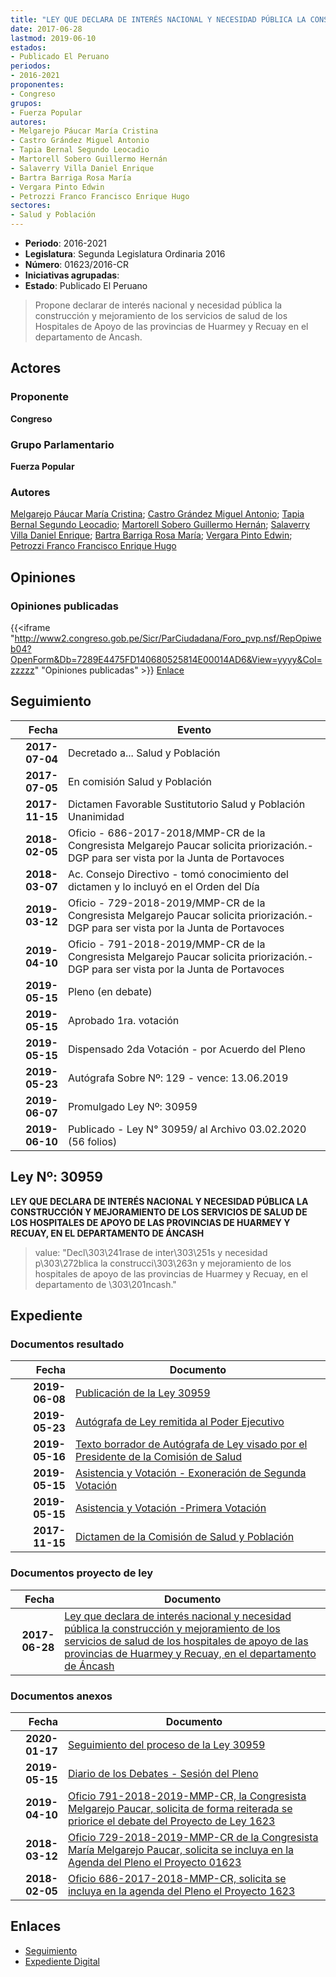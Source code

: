 ```yaml
---
title: "LEY QUE DECLARA DE INTERÉS NACIONAL Y NECESIDAD PÚBLICA LA CONSTRUCCIÓN Y MEJORAMIENTO DE LOS SERVICIOS DE SALUD DE LOS HOSPITALES DE APOYO DE LAS PROVINCIAS DE HUARMEY Y RECUAY, EN EL DEPARTAMENTO DE ANCASH"
date: 2017-06-28
lastmod: 2019-06-10
estados:
- Publicado El Peruano
periodos:
- 2016-2021
proponentes:
- Congreso
grupos:
- Fuerza Popular
autores:
- Melgarejo Páucar María Cristina
- Castro Grández Miguel Antonio
- Tapia Bernal Segundo Leocadio
- Martorell Sobero Guillermo Hernán
- Salaverry Villa Daniel Enrique
- Bartra Barriga Rosa María
- Vergara Pinto Edwin
- Petrozzi Franco Francisco Enrique Hugo
sectores:
- Salud y Población
---
```

- **Periodo**: 2016-2021
- **Legislatura**: Segunda Legislatura Ordinaria 2016
- **Número**: 01623/2016-CR
- **Iniciativas agrupadas**: 
- **Estado**: Publicado El Peruano

> Propone declarar de interés nacional y necesidad pública la construcción y mejoramiento de los servicios de salud de los Hospitales de Apoyo de las provincias de Huarmey y Recuay en el departamento de Ancash.


## Actores

### Proponente

**Congreso**

### Grupo Parlamentario

**Fuerza Popular**

### Autores

[Melgarejo Páucar María Cristina](mailto:mailto:mmelgarejo@congreso.gob.pe); [Castro Grández Miguel Antonio](mailto:mailto:macastro@congreso.gob.pe); [Tapia Bernal Segundo Leocadio](mailto:mailto:stapia@congreso.gob.pe); [Martorell Sobero Guillermo Hernán](mailto:mailto:gmartorell@congreso.gob.pe); [Salaverry Villa Daniel Enrique](mailto:mailto:dsalaverry@congreso.gob.pe); [Bartra Barriga Rosa María](mailto:mailto:rbartra@congreso.gob.pe); [Vergara Pinto Edwin](mailto:mailto:evergara@congreso.gob.pe); [Petrozzi Franco Francisco Enrique Hugo](mailto:mailto:fpetrozzi@congreso.gob.pe)

## Opiniones

### Opiniones publicadas

{{<iframe "http://www2.congreso.gob.pe/Sicr/ParCiudadana/Foro_pvp.nsf/RepOpiweb04?OpenForm&Db=7289E4475FD140680525814E00014AD6&View=yyyy&Col=zzzzz" "Opiniones publicadas" >}}
[Enlace](http://www2.congreso.gob.pe/Sicr/ParCiudadana/Foro_pvp.nsf/RepOpiweb04?OpenForm&Db=7289E4475FD140680525814E00014AD6&View=yyyy&Col=zzzzz)


## Seguimiento

| Fecha | Evento |
|------:|--------|
| **2017-07-04** | Decretado a... Salud y Población |
| **2017-07-05** | En comisión Salud y Población |
| **2017-11-15** | Dictamen Favorable Sustitutorio Salud y Población Unanimidad |
| **2018-02-05** | Oficio - 686-2017-2018/MMP-CR de la Congresista Melgarejo Paucar solicita priorización.- DGP para ser vista por la Junta de Portavoces |
| **2018-03-07** | Ac. Consejo Directivo - tomó conocimiento del dictamen y lo incluyó en el Orden del Día |
| **2019-03-12** | Oficio - 729-2018-2019/MMP-CR de la Congresista Melgarejo Paucar solicita priorización.- DGP para ser vista por la Junta de Portavoces |
| **2019-04-10** | Oficio - 791-2018-2019/MMP-CR de la Congresista Melgarejo Paucar solicita priorización.- DGP para ser vista por la Junta de Portavoces |
| **2019-05-15** | Pleno (en debate) |
| **2019-05-15** | Aprobado 1ra. votación |
| **2019-05-15** | Dispensado 2da Votación - por Acuerdo del Pleno |
| **2019-05-23** | Autógrafa Sobre Nº: 129 - vence: 13.06.2019 |
| **2019-06-07** | Promulgado Ley Nº: 30959 |
| **2019-06-10** | Publicado - Ley N° 30959/ al Archivo 03.02.2020 (56 folios) |

## Ley Nº: 30959

**LEY QUE DECLARA DE INTERÉS NACIONAL Y NECESIDAD PÚBLICA LA CONSTRUCCIÓN Y MEJORAMIENTO DE LOS SERVICIOS DE SALUD DE LOS HOSPITALES DE APOYO DE LAS PROVINCIAS DE HUARMEY Y RECUAY, EN EL DEPARTAMENTO DE ÁNCASH**

> value: "Decl\303\241rase de inter\303\251s y necesidad p\303\272blica la construcci\303\263n y mejoramiento de los hospitales de apoyo de las provincias de Huarmey y Recuay, en el departamento de \303\201ncash."


## Expediente

### Documentos resultado

| Fecha | Documento |
|------:|-----------|
| **2019-06-08** | [Publicación de la Ley 30959](http://www.leyes.congreso.gob.pe/Documentos/2016_2021/ADLP/Normas_Legales/30959-LEY.pdf) |
| **2019-05-23** | [Autógrafa de Ley remitida al Poder Ejecutivo](http://www.leyes.congreso.gob.pe/Documentos/2016_2021/ADLP/Texto_Aprobado/AU0162320190523.pdf) |
| **2019-05-16** | [Texto borrador de Autógrafa de Ley visado por el Presidente de la Comisión de Salud](http://www.leyes.congreso.gob.pe/Documentos/2016_2021/Texto_Borrador_de_Autografa/BAU0161920190521.pdf) |
| **2019-05-15** | [Asistencia y Votación - Exoneración de Segunda Votación](http://www.leyes.congreso.gob.pe/Documentos/2016_2021/Asistencia_y_Votacion/Proyectos_de_Ley/Exoneracion_de_Segunda_Votacion/AVESV0162320190515.pdf) |
| **2019-05-15** | [Asistencia y Votación -Primera Votación](http://www.leyes.congreso.gob.pe/Documentos/2016_2021/Asistencia_y_Votacion/Proyectos_de_Ley/AV0162320190515.pdf) |
| **2017-11-15** | [Dictamen de la Comisión de Salud y Población](http://www.leyes.congreso.gob.pe/Documentos/2016_2021/Dictamenes/Proyectos_de_Ley/01623DC21MAY20171115..pdf) |

### Documentos proyecto de ley

| Fecha | Documento |
|------:|-----------|
| **2017-06-28** | [Ley que declara de interés nacional y necesidad pública la construcción y mejoramiento de los servicios de salud de los hospitales de apoyo de las provincias de Huarmey y Recuay, en el departamento de Áncash](http://www.leyes.congreso.gob.pe/Documentos/2016_2021/Proyectos_de_Ley_y_de_Resoluciones_Legislativas/PL0162320170628..pdf) |

### Documentos anexos

| Fecha | Documento |
|------:|-----------|
| **2020-01-17** | [Seguimiento del proceso de la Ley 30959](http://www.leyes.congreso.gob.pe/Documentos/2016_2021/Seguimiento_de_Proyectos_de_Ley/01623PL20200117.pdf) |
| **2019-05-15** | [Diario de los Debates - Sesión del Pleno](http://www2.congreso.gob.pe/Sicr/DiarioDebates/Publicad.nsf/SesionesPleno/05256D6E0073DFE9052583FC0055A63E/$FILE/SLO-2018-9.pdf) |
| **2019-04-10** | [Oficio 791-2018-2019-MMP-CR, la Congresista Melgarejo Paucar, solicita de forma reiterada se priorice el debate del Proyecto de Ley 1623](http://www.leyes.congreso.gob.pe/Documentos/2016_2021/Oficios/Congresistas/OFICIO-791-2018-2019-MMP-CR.pdf) |
| **2018-03-12** | [Oficio 729-2018-2019-MMP-CR de la Congresista María Melgarejo Paucar, solicita se incluya en la Agenda del Pleno el Proyecto 01623](http://www.leyes.congreso.gob.pe/Documentos/2016_2021/Oficios/Congresistas/OFICIO-729-2018-2019-MMP-CR.pdf) |
| **2018-02-05** | [Oficio 686-2017-2018-MMP-CR, solicita se incluya en la agenda del Pleno el Proyecto 1623](http://www.leyes.congreso.gob.pe/Documentos/2016_2021/Oficios/Congresistas/OFICIO-686-2017-2018-MMP-CR.pdf) |

## Enlaces

- [Seguimiento](http://www2.congreso.gob.pe/Sicr/TraDocEstProc/CLProLey2016.nsf/f7fff46988ca05b1052578e100829cc7/043494cdecd19bbe05258150005ac103?OpenDocument)
- [Expediente Digital](http://www2.congreso.gob.pe/Sicr/TraDocEstProc/CLProLey2016.nsf/f7fff46988ca05b1052578e100829cc7/043494cdecd19bbe05258150005ac103?OpenDocument&Click=05257FB7005EB655.eb71d0cf91d8294e05256cdf006b5706/$Body/0.1C6C)

